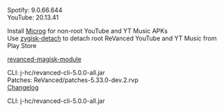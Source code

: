 Spotify: 9.0.66.644  
YouTube: 20.13.41  

Install [Microg](https://github.com/ReVanced/GmsCore/releases) for non-root YouTube and YT Music APKs  
Use [zygisk-detach](https://github.com/j-hc/zygisk-detach) to detach root ReVanced YouTube and YT Music from Play Store  

[revanced-magisk-module](https://github.com/j-hc/revanced-magisk-module)
  
CLI: j-hc/revanced-cli-5.0.0-all.jar  
Patches: ReVanced/patches-5.33.0-dev.2.rvp  
[Changelog](https://github.com/ReVanced/revanced-patches/releases/tag/v5.33.0-dev.2)

CLI: j-hc/revanced-cli-5.0.0-all.jar    
